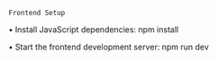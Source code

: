 	Frontend Setup

•	Install JavaScript dependencies:
npm install

•	Start the frontend development server:
npm run dev